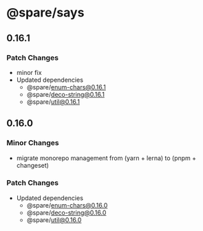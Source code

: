 # @spare/says

## 0.16.1

### Patch Changes

- minor fix
- Updated dependencies
  - @spare/enum-chars@0.16.1
  - @spare/deco-string@0.16.1
  - @spare/util@0.16.1

## 0.16.0

### Minor Changes

- migrate monorepo management from (yarn + lerna) to (pnpm + changeset)

### Patch Changes

- Updated dependencies
  - @spare/enum-chars@0.16.0
  - @spare/deco-string@0.16.0
  - @spare/util@0.16.0
